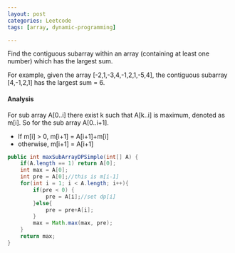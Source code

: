 ```yaml
---
layout: post
categories: Leetcode
tags: [array, dynamic-programming]

---
```


Find the contiguous subarray within an array (containing at least one number) which has the largest sum.

For example, given the array [-2,1,-3,4,-1,2,1,-5,4], the contiguous subarray [4,-1,2,1] has the largest sum = 6. 

#### Analysis

For sub array A[0..i] there exist k such that A[k..i] is maximum, denoted as m[i]. So for the sub array A[0..i+1].

- If m[i] > 0, m[i+1] = A[i+1]+m[i]
- otherwise, m[i+1] = A[i+1]

```java
public int maxSubArrayDPSimple(int[] A) {
    if(A.length == 1) return A[0];
    int max = A[0];
    int pre = A[0];//this is m[i-1]
    for(int i = 1; i < A.length; i++){
        if(pre < 0) {
            pre = A[i];//set dp[i]
        }else{          
            pre = pre+A[i];
        }
        max = Math.max(max, pre);           
    }
    return max;
}
```
